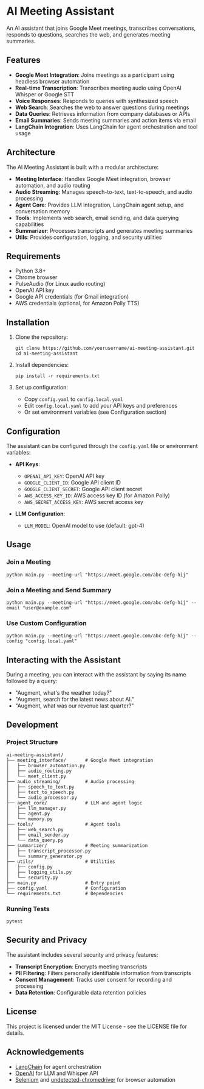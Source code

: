 # AI Meeting Assistant

An AI assistant that joins Google Meet meetings, transcribes conversations, responds to questions, searches the web, and generates meeting summaries.

## Features

- **Google Meet Integration**: Joins meetings as a participant using headless browser automation
- **Real-time Transcription**: Transcribes meeting audio using OpenAI Whisper or Google STT
- **Voice Responses**: Responds to queries with synthesized speech
- **Web Search**: Searches the web to answer questions during meetings
- **Data Queries**: Retrieves information from company databases or APIs
- **Email Summaries**: Sends meeting summaries and action items via email
- **LangChain Integration**: Uses LangChain for agent orchestration and tool usage

## Architecture

The AI Meeting Assistant is built with a modular architecture:

- **Meeting Interface**: Handles Google Meet integration, browser automation, and audio routing
- **Audio Streaming**: Manages speech-to-text, text-to-speech, and audio processing
- **Agent Core**: Provides LLM integration, LangChain agent setup, and conversation memory
- **Tools**: Implements web search, email sending, and data querying capabilities
- **Summarizer**: Processes transcripts and generates meeting summaries
- **Utils**: Provides configuration, logging, and security utilities

## Requirements

- Python 3.8+
- Chrome browser
- PulseAudio (for Linux audio routing)
- OpenAI API key
- Google API credentials (for Gmail integration)
- AWS credentials (optional, for Amazon Polly TTS)

## Installation

1. Clone the repository:
   ```
   git clone https://github.com/yourusername/ai-meeting-assistant.git
   cd ai-meeting-assistant
   ```

2. Install dependencies:
   ```
   pip install -r requirements.txt
   ```

3. Set up configuration:
   - Copy `config.yaml` to `config.local.yaml`
   - Edit `config.local.yaml` to add your API keys and preferences
   - Or set environment variables (see Configuration section)

## Configuration

The assistant can be configured through the `config.yaml` file or environment variables:

- **API Keys**:
  - `OPENAI_API_KEY`: OpenAI API key
  - `GOOGLE_CLIENT_ID`: Google API client ID
  - `GOOGLE_CLIENT_SECRET`: Google API client secret
  - `AWS_ACCESS_KEY_ID`: AWS access key ID (for Amazon Polly)
  - `AWS_SECRET_ACCESS_KEY`: AWS secret access key

- **LLM Configuration**:
  - `LLM_MODEL`: OpenAI model to use (default: gpt-4)

## Usage

### Join a Meeting

```
python main.py --meeting-url "https://meet.google.com/abc-defg-hij"
```

### Join a Meeting and Send Summary

```
python main.py --meeting-url "https://meet.google.com/abc-defg-hij" --email "user@example.com"
```

### Use Custom Configuration

```
python main.py --meeting-url "https://meet.google.com/abc-defg-hij" --config "config.local.yaml"
```

## Interacting with the Assistant

During a meeting, you can interact with the assistant by saying its name followed by a query:

- "Augment, what's the weather today?"
- "Augment, search for the latest news about AI."
- "Augment, what was our revenue last quarter?"

## Development

### Project Structure

```
ai-meeting-assistant/
├── meeting_interface/       # Google Meet integration
│   ├── browser_automation.py
│   ├── audio_routing.py
│   └── meet_client.py
├── audio_streaming/         # Audio processing
│   ├── speech_to_text.py
│   ├── text_to_speech.py
│   └── audio_processor.py
├── agent_core/              # LLM and agent logic
│   ├── llm_manager.py
│   ├── agent.py
│   └── memory.py
├── tools/                   # Agent tools
│   ├── web_search.py
│   ├── email_sender.py
│   └── data_query.py
├── summarizer/              # Meeting summarization
│   ├── transcript_processor.py
│   └── summary_generator.py
├── utils/                   # Utilities
│   ├── config.py
│   ├── logging_utils.py
│   └── security.py
├── main.py                  # Entry point
├── config.yaml              # Configuration
└── requirements.txt         # Dependencies
```

### Running Tests

```
pytest
```

## Security and Privacy

The assistant includes several security and privacy features:

- **Transcript Encryption**: Encrypts meeting transcripts
- **PII Filtering**: Filters personally identifiable information from transcripts
- **Consent Management**: Tracks user consent for recording and processing
- **Data Retention**: Configurable data retention policies

## License

This project is licensed under the MIT License - see the LICENSE file for details.

## Acknowledgements

- [LangChain](https://github.com/hwchase17/langchain) for agent orchestration
- [OpenAI](https://openai.com/) for LLM and Whisper API
- [Selenium](https://www.selenium.dev/) and [undetected-chromedriver](https://github.com/ultrafunkamsterdam/undetected-chromedriver) for browser automation
